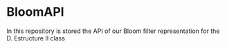# BloomAPI
In this repository is stored the API of our Bloom filter representation for the D. Estructure II class
